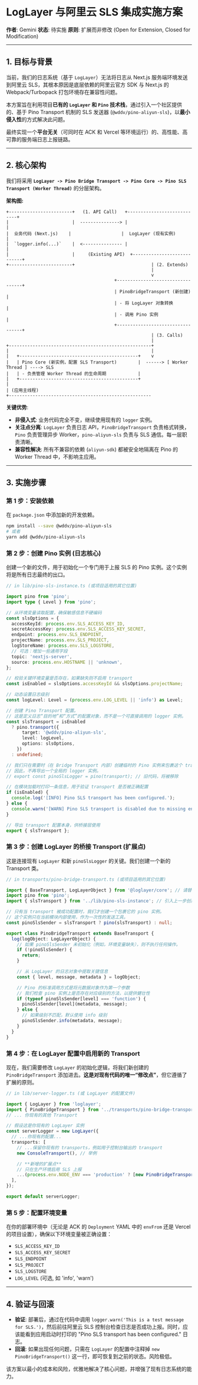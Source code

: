 
# LogLayer 与阿里云 SLS 集成实施方案

**作者**: Gemini
**状态**: 待实施
**原则**: 扩展而非修改 (Open for Extension, Closed for Modification)

---

## 1. 目标与背景

当前，我们的日志系统（基于 `LogLayer`）无法将日志从 Next.js 服务端环境发送到阿里云 SLS，其根本原因是底层依赖的阿里云官方 SDK 与 Next.js 的 Webpack/Turbopack 打包环境存在兼容性问题。

本方案旨在利用项目**已有的 `LogLayer` 和 `Pino` 技术栈**，通过引入一个社区提供的、基于 Pino Transport 机制的 SLS 发送器 (`@wddv/pino-aliyun-sls`)，以**最小侵入性**的方式解决此问题。

最终实现一个**平台无关**（可同时在 ACK 和 Vercel 等环境运行）的、高性能、高可靠的服务端日志上报链路。

---

## 2. 核心架构

我们将采用 **`LogLayer -> Pino Bridge Transport -> Pino Core -> Pino SLS Transport (Worker Thread)`** 的分层架构。

**架构图:**
```
+------------------------+   (1. API Call)   +----------------------------+
|                        |  ---------------> |                            |
|  业务代码 (Next.js)    |                   |  LogLayer (现有实例)       |
|  `logger.info(...)`    |  <--------------- |                            |
|                        |     (Existing API)  +----------------------------+
+------------------------+                             | (2. Extends)
                                                       |
                                                       v
                                         +----------------------------------+
                                         | PinoBridgeTransport (新创建)     |
                                         | - 将 LogLayer 对象转换           |
                                         | - 调用 Pino 实例                 |
                                         +----------------------------------+
                                                       | (3. Calls)
                                                       |
+------------------------------------------------------+
|                                                      |
|   +---------------------------------------------+    v
|   | Pino Core (新实例，配置 SLS Transport)        |  ------> [ Worker Thread ] ----> SLS
|   | - 负责管理 Worker Thread 的生命周期            |
|   +---------------------------------------------+
|
| (应用主线程)
+------------------------------------------------------
```

**关键优势**:
*   **非侵入式**: 业务代码完全不变，继续使用现有的 `logger` 实例。
*   **关注点分离**: `LogLayer` 负责日志 API，`PinoBridgeTransport` 负责格式转换，`Pino` 负责管理异步 Worker，`pino-aliyun-sls` 负责与 SLS 通信。每一层职责清晰。
*   **兼容性解决**: 所有不兼容的依赖 (`aliyun-sdk`) 都被安全地隔离在 Pino 的 Worker Thread 中，不影响主应用。

---

## 3. 实施步骤

### 第 1 步：安装依赖

在 `package.json` 中添加新的开发依赖。

```bash
npm install --save @wddv/pino-aliyun-sls
# 或者
yarn add @wddv/pino-aliyun-sls
```

### 第 2 步：创建 Pino 实例 (日志核心)

创建一个新的文件，用于初始化一个专门用于上报 SLS 的 Pino 实例。这个实例将是所有日志最终的出口。

```typescript
// in lib/pino-sls-instance.ts (或项目适用的其它位置)

import pino from 'pino';
import type { Level } from 'pino';

// 从环境变量读取配置，确保敏感信息不硬编码
const slsOptions = {
  accessKeyId: process.env.SLS_ACCESS_KEY_ID,
  secretAccessKey: process.env.SLS_ACCESS_KEY_SECRET,
  endpoint: process.env.SLS_ENDPOINT,
  projectName: process.env.SLS_PROJECT,
  logStoreName: process.env.SLS_LOGSTORE,
  // 可选：增加一些通用字段
  topic: 'nextjs-server',
  source: process.env.HOSTNAME || 'unknown',
};

// 校验关键环境变量是否存在，如果缺失则不启用 transport
const isEnabled = slsOptions.accessKeyId && slsOptions.projectName;

// 动态设置日志级别
const logLevel: Level = (process.env.LOG_LEVEL || 'info') as Level;

// 创建 Pino Transport 配置。
// 这是定义日志“目的地”和“方式”的配置对象，而不是一个可直接调用的 logger 实例。
const slsTransport = isEnabled
  ? pino.transport({
      target: '@wddv/pino-aliyun-sls',
      level: logLevel,
      options: slsOptions,
    })
  : undefined;

// 我们只在需要时（在 Bridge Transport 内部）创建临时的 Pino 实例来包裹这个 transport。
// 因此，不再导出一个全局的 logger 实例。
// export const pinoSlsLogger = pino(transport); // 旧代码，将被移除

// 在模块加载时打印一条信息，用于验证 transport 是否被正确配置
if (isEnabled) {
  console.log('[INFO] Pino SLS transport has been configured.');
} else {
  console.warn('[WARN] Pino SLS transport is disabled due to missing environment variables.');
}

// 导出 transport 配置本身，供桥接层使用
export { slsTransport };
```

### 第 3 步：创建 LogLayer 的桥接 Transport (扩展点)

这是连接现有 `LogLayer` 和新 `pinoSlsLogger` 的关键。我们创建一个新的 Transport 类。

```typescript
// in transports/pino-bridge-transport.ts (或项目适用的其它位置)

import { BaseTransport, LogLayerObject } from '@loglayer/core'; // 请替换为项目中实际的类型路径
import pino from 'pino';
import { slsTransport } from '../lib/pino-sls-instance'; // 引入上一步创建的 transport 配置

// 只有当 transport 被成功配置时，我们才创建一个包裹它的 pino 实例。
// 这个实例只在当前模块内部使用，作为一次性的发送工具。
const pinoSlsSender = slsTransport ? pino(slsTransport) : null;

export class PinoBridgeTransport extends BaseTransport {
  log(logObject: LogLayerObject) {
    // 如果 pinoSlsSender 未初始化（例如，环境变量缺失），则不执行任何操作。
    if (!pinoSlsSender) {
      return;
    }

    // 从 LogLayer 的日志对象中提取关键信息
    const { level, message, metadata } = logObject;

    // Pino 的标准调用方式是将元数据对象作为第一个参数
    // 我们检查 pino 实例上是否存在对应级别的方法，以提供健壮性
    if (typeof pinoSlsSender[level] === 'function') {
      pinoSlsSender[level](metadata, message);
    } else {
      // 如果级别不匹配，默认使用 info 级别
      pinoSlsSender.info(metadata, message);
    }
  }
}
```

### 第 4 步：在 LogLayer 配置中启用新的 Transport

现在，我们需要修改 `LogLayer` 的初始化逻辑，将我们新创建的 `PinoBridgeTransport` 添加进去。**这是对现有代码的唯一“修改点”**，但它遵循了扩展的原则。

```typescript
// in lib/server-logger.ts (或 LogLayer 的配置文件)

import { LogLayer } from 'loglayer';
import { PinoBridgeTransport } from '../transports/pino-bridge-transport';
// ... 你现有的其他 Transport

// 假设这是你现有的 LogLayer 实例
const serverLogger = new LogLayer({
  // ...你现有的配置...
  transports: [
    // ...保留你现有的 transports，例如用于控制台输出的 transport
    new ConsoleTransport(), // 举例

    // **新增的扩展点**
    // 只在生产环境启用 SLS 上报
    ...(process.env.NODE_ENV === 'production' ? [new PinoBridgeTransport()] : []),
  ],
});

export default serverLogger;
```

### 第 5 步：配置环境变量

在你的部署环境中（无论是 ACK 的 `Deployment` YAML 中的 `envFrom` 还是 Vercel 的项目设置），确保以下环境变量被正确设置：
- `SLS_ACCESS_KEY_ID`
- `SLS_ACCESS_KEY_SECRET`
- `SLS_ENDPOINT`
- `SLS_PROJECT`
- `SLS_LOGSTORE`
- `LOG_LEVEL` (可选, 如 'info', 'warn')

---

## 4. 验证与回滚

*   **验证**: 部署后，通过在代码中调用 `logger.warn('This is a test message for SLS.')`，然后前往阿里云 SLS 控制台检查日志是否成功上报。同时，应该能看到应用启动时打印的 "Pino SLS transport has been configured." 日志。
*   **回滚**: 如果出现任何问题，只需在 `LogLayer` 的配置中注释掉 `new PinoBridgeTransport()` 这一行，即可恢复到之前的状态。风险极低。

该方案以最小的成本和风险，优雅地解决了核心问题，并增强了现有日志系统的能力。 
